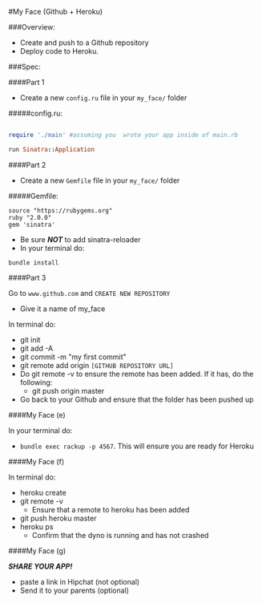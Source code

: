 #My Face (Github + Heroku)

###Overview:
* Create and push to a Github repository
* Deploy code to Heroku.

###Spec:

####Part 1
* Create a new `config.ru` file in your `my_face/` folder
	
#####config.ru:

```ruby 

require './main' #assuming you  wrote your app inside of main.rb

run Sinatra::Application

```

####Part 2
* Create a new `Gemfile` file in your `my_face/` folder

#####Gemfile:
```
source "https://rubygems.org"
ruby "2.0.0"
gem 'sinatra'
```
* Be sure ***NOT*** to add sinatra-reloader
* In your terminal do:
```
bundle install
```

####Part 3

Go to ```www.github.com``` and ```CREATE NEW REPOSITORY``` 

* Give it a name of my_face

In terminal do:

* git init
* git add -A
* git commit -m "my first commit"
* git remote add origin ```[GITHUB REPOSITORY URL]```
* Do git remote -v to ensure the remote has been added.  If it has, do the following:
	* git push origin master 
* Go back to your Github and ensure that the folder has been pushed up

####My Face (e)

In your terminal do:

* ```bundle exec rackup -p 4567```.  This will ensure you are ready for Heroku

####My Face (f)

In terminal do:

* heroku create 
* git remote -v
	* Ensure that a remote to heroku has been added 
* git push heroku master
* heroku ps
	* Confirm that the dyno is running and has not crashed

####My Face (g)

***SHARE YOUR APP!***

* paste a link in Hipchat (not optional)
* Send it to your parents (optional)